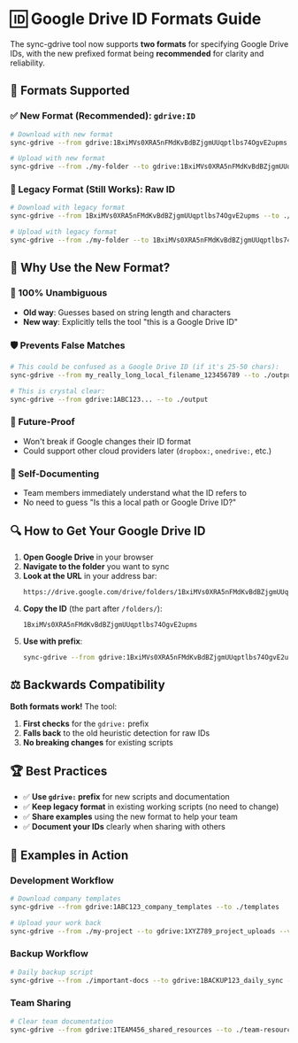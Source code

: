 # 🆔 Google Drive ID Formats Guide

The sync-gdrive tool now supports **two formats** for specifying Google Drive IDs, with the new prefixed format being **recommended** for clarity and reliability.

## **🎯 Formats Supported**

### **✅ New Format (Recommended): `gdrive:ID`**

```bash
# Download with new format
sync-gdrive --from gdrive:1BxiMVs0XRA5nFMdKvBdBZjgmUUqptlbs74OgvE2upms --to ./my-folder

# Upload with new format
sync-gdrive --from ./my-folder --to gdrive:1BxiMVs0XRA5nFMdKvBdBZjgmUUqptlbs74OgvE2upms
```

### **🔄 Legacy Format (Still Works): Raw ID**

```bash
# Download with legacy format
sync-gdrive --from 1BxiMVs0XRA5nFMdKvBdBZjgmUUqptlbs74OgvE2upms --to ./my-folder

# Upload with legacy format
sync-gdrive --from ./my-folder --to 1BxiMVs0XRA5nFMdKvBdBZjgmUUqptlbs74OgvE2upms
```

## **🚀 Why Use the New Format?**

### **🎯 100% Unambiguous**

- **Old way**: Guesses based on string length and characters
- **New way**: Explicitly tells the tool "this is a Google Drive ID"

### **🛡️ Prevents False Matches**

```bash
# This could be confused as a Google Drive ID (if it's 25-50 chars):
sync-gdrive --from my_really_long_local_filename_123456789 --to ./output

# This is crystal clear:
sync-gdrive --from gdrive:1ABC123... --to ./output
```

### **🔮 Future-Proof**

- Won't break if Google changes their ID format
- Could support other cloud providers later (`dropbox:`, `onedrive:`, etc.)

### **📖 Self-Documenting**

- Team members immediately understand what the ID refers to
- No need to guess "Is this a local path or Google Drive ID?"

## **🔍 How to Get Your Google Drive ID**

1. **Open Google Drive** in your browser
2. **Navigate to the folder** you want to sync
3. **Look at the URL** in your address bar:
   ```
   https://drive.google.com/drive/folders/1BxiMVs0XRA5nFMdKvBdBZjgmUUqptlbs74OgvE2upms
   ```
4. **Copy the ID** (the part after `/folders/`):
   ```
   1BxiMVs0XRA5nFMdKvBdBZjgmUUqptlbs74OgvE2upms
   ```
5. **Use with prefix**:
   ```bash
   sync-gdrive --from gdrive:1BxiMVs0XRA5nFMdKvBdBZjgmUUqptlbs74OgvE2upms --to ./my-folder
   ```

## **⚖️ Backwards Compatibility**

**Both formats work!** The tool:

1. **First checks** for the `gdrive:` prefix
2. **Falls back** to the old heuristic detection for raw IDs
3. **No breaking changes** for existing scripts

## **🏆 Best Practices**

- ✅ **Use `gdrive:` prefix** for new scripts and documentation
- ✅ **Keep legacy format** in existing working scripts (no need to change)
- ✅ **Share examples** using the new format to help your team
- ✅ **Document your IDs** clearly when sharing with others

## **🔧 Examples in Action**

### **Development Workflow**

```bash
# Download company templates
sync-gdrive --from gdrive:1ABC123_company_templates --to ./templates

# Upload your work back
sync-gdrive --from ./my-project --to gdrive:1XYZ789_project_uploads --verbose
```

### **Backup Workflow**

```bash
# Daily backup script
sync-gdrive --from ./important-docs --to gdrive:1BACKUP123_daily_sync --force-download
```

### **Team Sharing**

```bash
# Clear team documentation
sync-gdrive --from gdrive:1TEAM456_shared_resources --to ./team-resources
```
